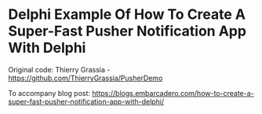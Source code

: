 # Delphi Example Of How To Create A Super-Fast Pusher Notification App With Delphi

Original code: Thierry Grassia - https://github.com/ThierryGrassia/PusherDemo

To accompany blog post: https://blogs.embarcadero.com/how-to-create-a-super-fast-pusher-notification-app-with-delphi/


